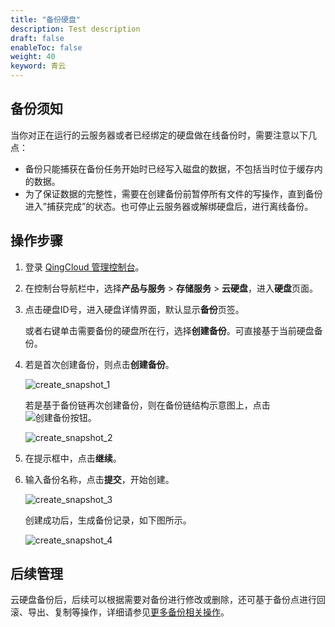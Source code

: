 ```yaml
---
title: "备份硬盘"
description: Test description
draft: false
enableToc: false
weight: 40
keyword: 青云
---
```


## 备份须知

当你对正在运行的云服务器或者已经绑定的硬盘做在线备份时，需要注意以下几点：

*   备份只能捕获在备份任务开始时已经写入磁盘的数据，不包括当时位于缓存内的数据。
*   为了保证数据的完整性，需要在创建备份前暂停所有文件的写操作，直到备份进入”捕获完成”的状态。也可停止云服务器或解绑硬盘后，进行离线备份。

## 操作步骤

1. 登录 [QingCloud 管理控制台](https://console.qingcloud.com/login)。

2. 在控制台导航栏中，选择**产品与服务** > **存储服务** > **云硬盘**，进入**硬盘**页面。

3. 点击硬盘ID号，进入硬盘详情界面，默认显示**备份**页签。

   或者右键单击需要备份的硬盘所在行，选择**创建备份**。可直接基于当前硬盘备份。

4. 若是首次创建备份，则点击**创建备份**。

   ![create_snapshot_1](/storage/disk/_images/create_snapshot_1.png)

   若是基于备份链再次创建备份，则在备份链结构示意图上，点击![创建备份按钮](/storage/disk/_images/创建备份按钮.png)。

   ![create_snapshot_2](/storage/disk/_images/create_snapshot_2.png)

5. 在提示框中，点击**继续**。

6. 输入备份名称，点击**提交**，开始创建。

   ![create_snapshot_3](/storage/disk/_images/create_snapshot_3.png)

   创建成功后，生成备份记录，如下图所示。

   ![create_snapshot_4](/storage/disk/_images/create_snapshot_4.png)

## 后续管理

云硬盘备份后，后续可以根据需要对备份进行修改或删除，还可基于备份点进行回滚、导出、复制等操作，详细请参见[更多备份相关操作](/storage/backup/manual/backup/)。